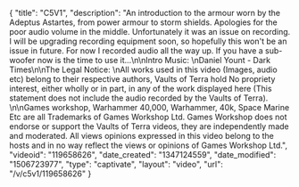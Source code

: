 {
    "title": "C5V1",
    "description": "An introduction to the armour worn by the Adeptus Astartes, from power armour to storm shields. Apologies for the poor audio volume in the middle. Unfortunately it was an issue on recording. I will be upgrading recording equipment soon, so hopefully this won't be an issue in future. For now I recorded audio all the way up. If you have a sub-woofer now is the time to use it...\n\nIntro Music: \nDaniel Yount - Dark Times\n\nThe Legal Notice: \nAll works used in this video (Images, audio etc) belong to their respective authors, Vaults of Terra hold No propriety interest, either wholly or in part, in any of the work displayed here (This statement does not include the audio recorded by the Vaults of Terra). \n\nGames workshop, Warhammer 40,000, Warhammer, 40k, Space Marine Etc are all Trademarks of Games Workshop Ltd. Games Workshop does not endorse or support the Vaults of Terra videos, they are independently made and moderated. All views opinions expressed in this video belong to the hosts and in no way reflect the views or opinions of Games Workshop Ltd.",
    "videoid": "119658626",
    "date_created": "1347124559",
    "date_modified": "1506723977",
    "type": "captivate",
    "layout": "video",
    "url": "\/v\/c5v1\/119658626"
}